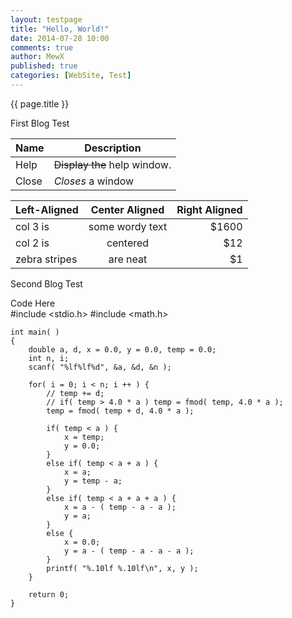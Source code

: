 ```yaml
---
layout: testpage
title: "Hello, World!"
date: 2014-07-28 10:00
comments: true
author: MewX
published: true
categories: [WebSite, Test]
---
```

{{ page.title }}


First Blog Test

| Name | Description          |
| ------------- | ----------- |
| Help      | ~~Display the~~ help window.|
| Close     | _Closes_ a window     |

| Left-Aligned  | Center Aligned  | Right Aligned |
| :------------ |:---------------:| -----:|
| col 3 is      | some wordy text | $1600 |
| col 2 is      | centered        |   $12 |
| zebra stripes | are neat        |    $1 |

<!-- more -->

Second Blog Test

Code Here  
    #include <stdio.h>
    #include <math.h>
    
    int main( )
    {
        double a, d, x = 0.0, y = 0.0, temp = 0.0;
        int n, i;
        scanf( "%lf%lf%d", &a, &d, &n );
        
        for( i = 0; i < n; i ++ ) {
            // temp += d;
            // if( temp > 4.0 * a ) temp = fmod( temp, 4.0 * a );
    		temp = fmod( temp + d, 4.0 * a );
    		
            if( temp < a ) {
                x = temp;
                y = 0.0;
            }
            else if( temp < a + a ) {
                x = a;
                y = temp - a;
            }
            else if( temp < a + a + a ) {
                x = a - ( temp - a - a );
                y = a;
            }
            else {
                x = 0.0;
                y = a - ( temp - a - a - a );
            }
            printf( "%.10lf %.10lf\n", x, y );
        }
        
        return 0;
    }

	